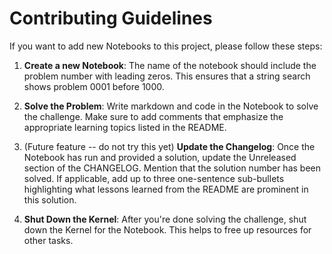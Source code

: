 # Contributing Guidelines

If you want to add new Notebooks to this project, please follow these steps:

1. **Create a new Notebook**: The name of the notebook should include the problem number with leading zeros. This ensures that a string search shows problem 0001 before 1000.

2. **Solve the Problem**: Write markdown and code in the Notebook to solve the challenge. Make sure to add comments that emphasize the appropriate learning topics listed in the README.

3. (Future feature -- do not try this yet) **Update the Changelog**: Once the Notebook has run and provided a solution, update the Unreleased section of the CHANGELOG. Mention that the solution number has been solved. If applicable, add up to three one-sentence sub-bullets highlighting what lessons learned from the README are prominent in this solution.

4. **Shut Down the Kernel**: After you're done solving the challenge, shut down the Kernel for the Notebook. This helps to free up resources for other tasks.

